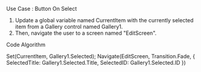 Use Case : Button On Select 
1. Update a global variable named CurrentItem with the currently selected item from a Gallery control named Gallery1.
2. Then, navigate the user to a screen named "EditScreen".

Code Algorithm 

Set(CurrentItem, Gallery1.Selected);
Navigate(EditScreen, Transition.Fade, { SelectedTitle: Gallery1.Selected.Title, SelectedID: Gallery1.Selected.ID })
